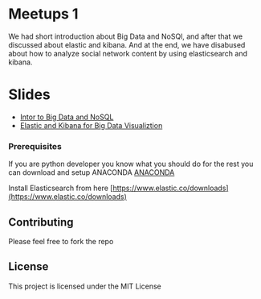 # Meetups 1

We had short introduction about Big Data and NoSQl, and after that
we discussed about elastic and kibana.
And at the end, we have disabused about how to analyze social network content by using elasticsearch and kibana.

# Slides

- [Intor to Big Data and NoSQL](http://slides.com/fartashhaghani/bigdata-nosql)
- [Elastic and Kibana for Big Data Visualiztion](http://slides.com/fartashhaghani/elastic)


### Prerequisites

If you are python developer you know what you should do 
for the rest you can download and setup ANACONDA
[ANACONDA](https://www.continuum.io/downloads)

Install Elasticsearch from here
[https://www.elastic.co/downloads](https://www.elastic.co/downloads)



## Contributing

Please feel free to fork the repo


## License

This project is licensed under the MIT License


